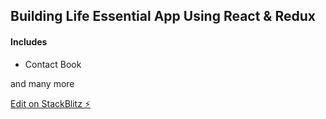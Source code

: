 ## Building Life Essential App Using React & Redux

#### Includes
- Contact Book

and many more 

[Edit on StackBlitz ⚡️](https://stackblitz.com/edit/react-tac4dl)